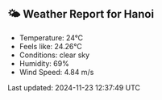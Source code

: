 <!-- WEATHER-START -->
## 🌤 Weather Report for Hanoi

- Temperature: 24°C
- Feels like: 24.26°C
- Conditions: clear sky
- Humidity: 69%
- Wind Speed: 4.84 m/s

Last updated: 2024-11-23 12:37:49 UTC
<!-- WEATHER-END -->
